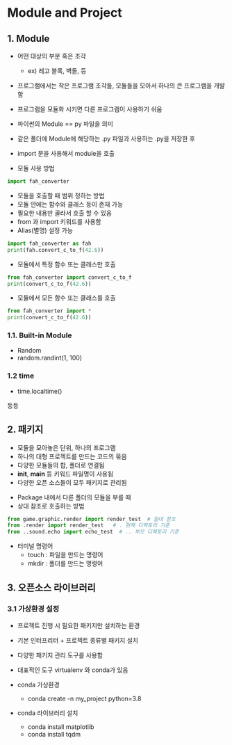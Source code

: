 # Module and Project

## 1. Module

- 어떤 대상의 부분 혹은 조각
  - ex) 레고 블록, 벽돌, 등
- 프로그램에서는 작은 프로그램 조각들, 모듈들을 모아서 하나의 큰 프로그램을 개발함
- 프로그램을 모듈화 시키면 다른 프로그램이 사용하기 쉬움
- 파이썬의 Module == py 파일을 의미
- 같은 폴더에 Module에 해당하는 .py 파일과 사용하는 .py을 저장한 후 
- import 문을 사용해서 module을 호출

- 모듈 사용 방법

```python
import fah_converter
```

- 모듈을 호출할 때 범위 정하는 방법
- 모듈 안에는 함수와 클래스 등이 존재 가능
- 필요한 내용만 골라서 호출 할 수 있음
- from 과 import 키워드를 사용함
- Alias(별명) 설정 가능

```python
import fah_converter as fah
print(fah.convert_c_to_f(42.6))
```

- 모듈에서 특정 함수 또는 클래스만 호출

```python
from fah_converter import convert_c_to_f
print(convert_c_to_f(42.6))
```

- 모듈에서 모든 함수 또는 클래스를 호출

```python
from fah_converter import *
print(convert_c_to_f(42.6))
```

### 1.1. Built-in Module

- Random
- random.randint(1, 100)

### 1.2 time
- time.localtime()

등등

## 2. 패키지

- 모듈을 모아놓은 단위, 하나의 프로그램
- 하나의 대형 프로젝트를 만드는 코드의 묶음
- 다양한 모듈들의 합, 폴더로 연결됨
- __init__, __main__ 등 키워드 파일명이 사용됨
- 다양한 오픈 소스들이 모두 패키지로 관리됨

* Package 내에서 다른 폴더의 모듈을 부를 때
* 상대 참조로 호출하는 방법

```python
from game.graphic.render import render_test  # 절대 참조
from .render import render_test   # . 현재 디렉토리 기준
from ..sound.echo import echo_test  # .. 부모 디렉토리 기준
```

* 터미널 명령어
  * touch : 파일을 만드는 명령어
  * mkdir : 폴더를 만드는 명령어

## 3. 오픈소스 라이브러리

### 3.1 가상환경 설정

- 프로젝트 진행 시 필요한 패키지만 설치하는 환경
- 기본 인터프리터 + 프로젝트 종류별 패키지 설치
- 다양한 패키지 관리 도구를 사용함
- 대표적인 도구 virtualenv 와 conda가 있음

- conda 가상환경
  - conda create -n my_project python=3.8

- conda 라이브러리 설치
  - conda install matplotlib
  - conda install tqdm







